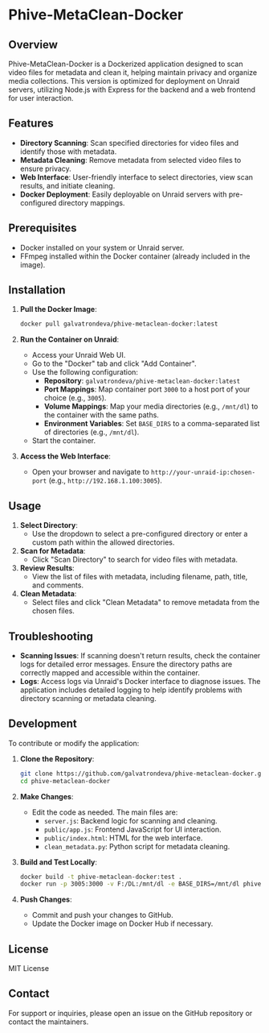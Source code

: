 # Phive-MetaClean-Docker

## Overview

Phive-MetaClean-Docker is a Dockerized application designed to scan video files for metadata and clean it, helping maintain privacy and organize media collections. This version is optimized for deployment on Unraid servers, utilizing Node.js with Express for the backend and a web frontend for user interaction.

## Features

- **Directory Scanning**: Scan specified directories for video files and identify those with metadata.
- **Metadata Cleaning**: Remove metadata from selected video files to ensure privacy.
- **Web Interface**: User-friendly interface to select directories, view scan results, and initiate cleaning.
- **Docker Deployment**: Easily deployable on Unraid servers with pre-configured directory mappings.

## Prerequisites

- Docker installed on your system or Unraid server.
- FFmpeg installed within the Docker container (already included in the image).

## Installation

1. **Pull the Docker Image**:
   ```bash
   docker pull galvatrondeva/phive-metaclean-docker:latest
   ```

2. **Run the Container on Unraid**:
   - Access your Unraid Web UI.
   - Go to the "Docker" tab and click "Add Container".
   - Use the following configuration:
     - **Repository**: `galvatrondeva/phive-metaclean-docker:latest`
     - **Port Mappings**: Map container port `3000` to a host port of your choice (e.g., `3005`).
     - **Volume Mappings**: Map your media directories (e.g., `/mnt/dl`) to the container with the same paths.
     - **Environment Variables**: Set `BASE_DIRS` to a comma-separated list of directories (e.g., `/mnt/dl`).
   - Start the container.

3. **Access the Web Interface**:
   - Open your browser and navigate to `http://your-unraid-ip:chosen-port` (e.g., `http://192.168.1.100:3005`).

## Usage

1. **Select Directory**:
   - Use the dropdown to select a pre-configured directory or enter a custom path within the allowed directories.
2. **Scan for Metadata**:
   - Click "Scan Directory" to search for video files with metadata.
3. **Review Results**:
   - View the list of files with metadata, including filename, path, title, and comments.
4. **Clean Metadata**:
   - Select files and click "Clean Metadata" to remove metadata from the chosen files.

## Troubleshooting

- **Scanning Issues**: If scanning doesn't return results, check the container logs for detailed error messages. Ensure the directory paths are correctly mapped and accessible within the container.
- **Logs**: Access logs via Unraid's Docker interface to diagnose issues. The application includes detailed logging to help identify problems with directory scanning or metadata cleaning.

## Development

To contribute or modify the application:

1. **Clone the Repository**:
   ```bash
   git clone https://github.com/galvatrondeva/phive-metaclean-docker.git
   cd phive-metaclean-docker
   ```

2. **Make Changes**:
   - Edit the code as needed. The main files are:
     - `server.js`: Backend logic for scanning and cleaning.
     - `public/app.js`: Frontend JavaScript for UI interaction.
     - `public/index.html`: HTML for the web interface.
     - `clean_metadata.py`: Python script for metadata cleaning.

3. **Build and Test Locally**:
   ```bash
   docker build -t phive-metaclean-docker:test .
   docker run -p 3005:3000 -v F:/DL:/mnt/dl -e BASE_DIRS=/mnt/dl phive-metaclean-docker:test
   ```

4. **Push Changes**:
   - Commit and push your changes to GitHub.
   - Update the Docker image on Docker Hub if necessary.

## License

MIT License

## Contact

For support or inquiries, please open an issue on the GitHub repository or contact the maintainers.
